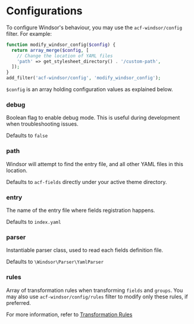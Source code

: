 # Configurations

To configure Windsor's behaviour, you may use the `acf-windsor/config` filter. For example:
```php
function modify_windsor_config($config) {
  return array_merge($config, [
    // Change the location of YAML files
    'path' => get_stylesheet_directory() . '/custom-path',
  ]);
}
add_filter('acf-windsor/config', 'modify_windsor_config');
```

`$config` is an array holding configuration values as explained below.

### debug
Boolean flag to enable debug mode. This is useful during development when troubleshooting issues.

Defaults to `false`

### path
Windsor will attempt to find the entry file, and all other YAML files in this location.

Defaults to `acf-fields` directly under your active theme directory.

### entry
The name of the entry file where fields registration happens.

Defaults to `index.yaml`

### parser
Instantiable parser class, used to read each fields definition file.

Defaults to `\Windsor\Parser\YamlParser`

### rules
Array of transformation rules when transforming `fields` and `groups`.
You may also use `acf-windsor/config/rules` filter to modify only these rules, if preferred.

For more information, refer to [Transformation Rules](/rules)

